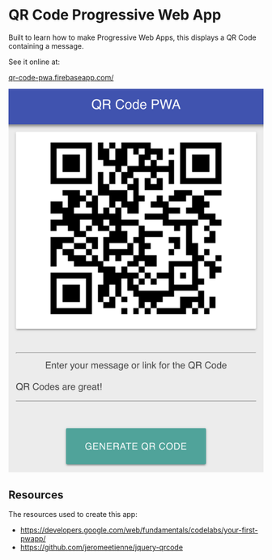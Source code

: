 # QR Code Progressive Web App

Built to learn how to make Progressive Web Apps, this displays a QR Code containing a message.

See it online at:  

[qr-code-pwa.firebaseapp.com/](https://qr-code-pwa.firebaseapp.com/)

![screenshot](screenshot.png)

## Resources

The resources used to create this app:

- https://developers.google.com/web/fundamentals/codelabs/your-first-pwapp/
- https://github.com/jeromeetienne/jquery-qrcode
